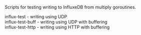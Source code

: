 Scripts for testing writing to InfluxeDB from multiply goroutines.

influx-test - writing using UDP \
influx-test-buff - writing using UDP with buffering\
influx-test-http - writing using HTTP with buffering

